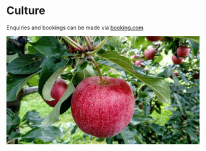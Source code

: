 # Culture

Enquiries and bookings can be made via [booking.com](https://www.booking.com/hotel/gb/eden-garden-luxury-lodges.en-gb.html)

<div style="place-content: center;display:flex;align-items: center;">
<img style="width:-webkit-fill-available;" src="images/apple.jpg" >
</div>
<!-- ![Cabin](images/apple.jpg) -->